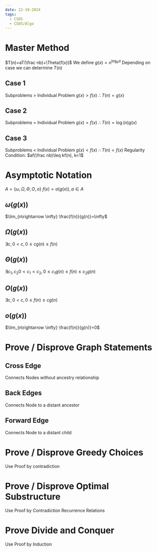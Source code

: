```yaml
---
date: 12-19-2024
tags:
  - CSDS
  - CSDS/Algo
---
```

# Master Method
$T(n)=aT(\frac nb)+\Theta(f(x))$
We define $g(x)=n^{\log_ba}$
Depending on case we can determine $T(n)$
## Case 1
Subproblems > Individual Problem
$g(x)>f(x)$
$\therefore T(n)=g(x)$
## Case 2
Subproblems = Individual Problem
$g(x)=f(x)$
$\therefore T(n)= \log (n) g(x)$
## Case 3
Subproblems < Individual Problem
$g(x)<f(x)$
$\therefore T(n)=f(x)$
Regularity Condition: $af(\frac nb)\leq kf(n), k<1$
# Asymptotic Notation
$A=\{\omega, \Omega, \Theta , O, o\}$
$f(x)=a(g(x)), a\in A$
## $\omega (g(x))$
$\lim_{n\rightarrow \infty} \frac{f(n)}{g(n)}=\infty$
## $\Omega (g(x))$
$\exists c, 0<c, 0\leq cg(n)\leq f(n)$
## $\Theta(g(x))$
$\exists c_1,c_2 0<c_1<c_2, 0\leq c_1g(n)\leq f(n)\leq c_2g(n)$
## $O (g(x))$
$\exists c, 0<c, 0\leq f(n)\leq cg(n)$
## $o (g(x))$
$\lim_{n\rightarrow \infty} \frac{f(n)}{g(n)}=0$
# Prove / Disprove Graph Statements
## Cross Edge
Connects Nodes without ancestry relationship
## Back Edges
Connects Node to a distant ancestor
## Forward Edge
Connects Node to a distant child
# Prove / Disprove Greedy Choices
Use Proof by contradiction
# Prove / Disprove Optimal Substructure
Use Proof by Contradiction
Recurrence Relations
# Prove Divide and Conquer
Use Proof by Induction